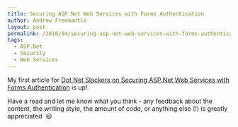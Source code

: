 ```yaml
---
title: Securing ASP.Net Web Services with Forms Authentication
author: Andrew Freemantle
layout: post
permalink: /2010/04/securing-asp-net-web-services-with-forms-authentication/
tags:
  - ASP.Net
  - Security
  - Web Services
---
```

My first article for [Dot Net Slackers on Securing ASP.Net Web Services with Forms Authentication](http://dotnetslackers.com/articles/aspnet/Securing-ASP-Net-Web-Services-with-Forms-Authentication.aspx "Securing ASP.Net Web Services with Forms Authentication") is up!

Have a read and let me know what you think - any feedback about the content, the writing style, the amount of code, or anything else (!) is greatly appreciated  :smiley: